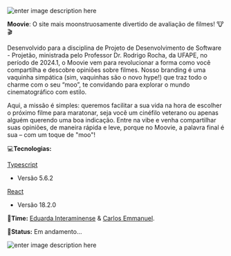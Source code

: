 ![enter image description here](https://i.imgur.com/WpVAJJQ.png)

**Moovie**: O site mais moonstruosamente divertido de avaliação de filmes! 🐮🎬

Desenvolvido para a disciplina de Projeto de Desenvolvimento de Software - Projetão, ministrada pelo Professor Dr. Rodrigo Rocha, da UFAPE, no período de 2024.1, o Moovie vem para revolucionar a forma como você compartilha e descobre opiniões sobre filmes. Nosso branding é uma vaquinha simpática (sim, vaquinhas são o novo hype!) que traz todo o charme com o seu “moo”, te convidando para explorar o mundo cinematográfico com estilo.

Aqui, a missão é simples: queremos facilitar a sua vida na hora de escolher o próximo filme para maratonar, seja você um cinéfilo veterano ou apenas alguém querendo uma boa indicação. Entre na vibe e venha compartilhar suas opiniões, de maneira rápida e leve, porque no Moovie, a palavra final é sua – com um toque de "moo"!

💻**Tecnologias:**

[Typescript](https://www.typescriptlang.org/)
- Versão 5.6.2
  
[React](https://react.dev/)
- Versão 18.2.0

🤝**Time:** [Eduarda Interaminense](https://github.com/hodeaven) & [Carlos Emmanuel](https://github.com/carlosemmanueldev).

🩷**Status:** 
Em andamento...

![enter image description here](https://i.imgur.com/LU7sCWg.png)
